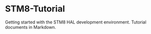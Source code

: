 # STM8-Tutorial
Getting started with the STM8 HAL development environment. Tutorial documents in Markdown. 
